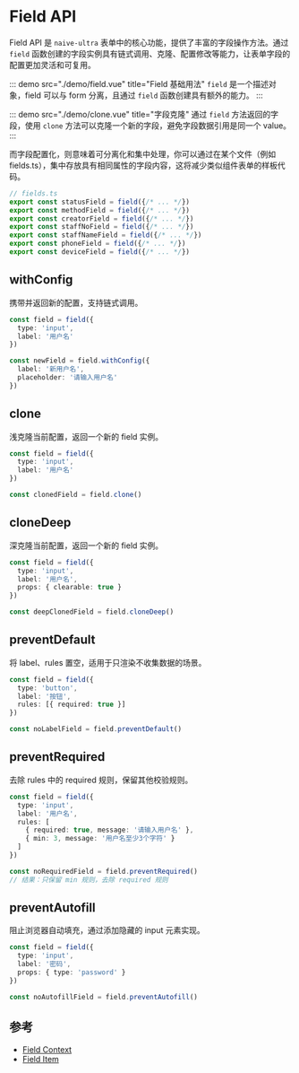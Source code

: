 # Field API

Field API 是 `naive-ultra` 表单中的核心功能，提供了丰富的字段操作方法。通过 `field` 函数创建的字段实例具有链式调用、克隆、配置修改等能力，让表单字段的配置更加灵活和可复用。

::: demo src="./demo/field.vue" title="Field 基础用法"
`field` 是一个描述对象，field 可以与 form 分离，且通过 `field` 函数创建具有额外的能力。
:::

::: demo src="./demo/clone.vue" title="字段克隆"
通过 `field` 方法返回的字段，使用 `clone` 方法可以克隆一个新的字段，避免字段数据引用是同一个 value。
:::

而字段配置化，则意味着可分离化和集中处理，你可以通过在某个文件（例如 fields.ts），集中存放具有相同属性的字段内容，这将减少类似组件表单的样板代码。

```ts
// fields.ts
export const statusField = field({/* ... */})
export const methodField = field({/* ... */})
export const creatorField = field({/* ... */})
export const staffNoField = field({/* ... */})
export const staffNameField = field({/* ... */})
export const phoneField = field({/* ... */})
export const deviceField = field({/* ... */})
```

## withConfig

携带并返回新的配置，支持链式调用。

```ts
const field = field({
  type: 'input',
  label: '用户名'
})

const newField = field.withConfig({
  label: '新用户名',
  placeholder: '请输入用户名'
})
```

## clone

浅克隆当前配置，返回一个新的 field 实例。

```ts
const field = field({
  type: 'input',
  label: '用户名'
})

const clonedField = field.clone()
```

## cloneDeep

深克隆当前配置，返回一个新的 field 实例。

```ts
const field = field({
  type: 'input',
  label: '用户名',
  props: { clearable: true }
})

const deepClonedField = field.cloneDeep()
```

## preventDefault

将 label、rules 置空，适用于只渲染不收集数据的场景。

```ts
const field = field({
  type: 'button',
  label: '按钮',
  rules: [{ required: true }]
})

const noLabelField = field.preventDefault()
```

## preventRequired

去除 rules 中的 required 规则，保留其他校验规则。

```ts
const field = field({
  type: 'input',
  label: '用户名',
  rules: [
    { required: true, message: '请输入用户名' },
    { min: 3, message: '用户名至少3个字符' }
  ]
})

const noRequiredField = field.preventRequired()
// 结果：只保留 min 规则，去除 required 规则
```

## preventAutofill

阻止浏览器自动填充，通过添加隐藏的 input 元素实现。

```ts
const field = field({
  type: 'input',
  label: '密码',
  props: { type: 'password' }
})

const noAutofillField = field.preventAutofill()
```

## 参考

- [Field Context](./field-context.md)
- [Field Item](./field-item.md)
